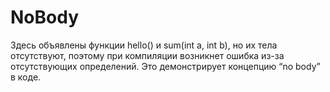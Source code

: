 # NoBody
Здесь объявлены функции hello() и sum(int a, int b), но их тела отсутствуют, поэтому при компиляции возникнет ошибка из-за отсутствующих определений. Это демонстрирует концепцию “no body” в коде.
